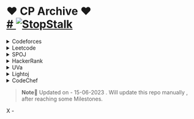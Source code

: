 
# ❤️ CP Archive ❤️ <br>[  # ![StopStalk](https://img.shields.io/badge/StopStalk-joydip007x-blue)](https://www.stopstalk.com/user/profile/joydip007x)

<!-- SECTION START -->
<details  close>
<summary > Codeforces</summary>
<p align="center"  >  
  
-  [Handle: joydip007x](https://codeforces.com/profile/joydip007x)
-  650+ Solves
  - [![](https://raw.githubusercontent.com/joydip007x/cf-stats/main/output/max_rating.svg)](https://codeforces.com/profile/joydip007x)
  
    ![](https://raw.githubusercontent.com/joydip007x/cf-stats/main/output/light_card.svg#gh-dark-mode-only)
</p>
</details>
<!-- SECTION END -->
<!-- SECTION START -->
<details close >
<summary > Leetcode</summary>
<p align="center"  >
    
-  [id : joydip007x ](https://leetcode.com/joydip007x)
-  50+ Solves
  
    ![](https://leetcard.jacoblin.cool/joydip007x?ext=heatmap&show_rank=false&theme=dark)
  <!-- <br></br> -->
  <!-- [![LeetCode user cascandaliato](https://img.shields.io/badge/dynamic/json?style=for-the-badge&labelColor=black&color=%23ffa116&label=Solved&query=solvedOverTotal&url=https%3A%2F%2Fleetcode-badge.vercel.app%2Fapi%2Fusers%2Fjoydip007x&logo=leetcode&logoColor=blue)](https://leetcode.com/joydip007x/) -->

</p>
</details>
<!-- SECTION END -->
<!-- SECTION START -->

<details  close>
<summary > SPOJ</summary>
<p align="center"  >

-  [Username: joydip007x](https://www.spoj.com/users/joydip007x/)
-  50+ Solves     
</p>
</details>
<!-- SECTION END -->
<!-- SECTION START -->

<details  close>
<summary > HackerRank</summary>
<p align="center"  >
    
-  [Handle: joydip007x](https://www.hackerrank.com/joydip007x)
-  40+ Solves
-  Certifications :

    [![](https://raw.githubusercontent.com/nathan-abela/HackerRank-Solutions/master/Badges/problem_solving_basic_skill.png)](https://www.hackerrank.com/certificates/461dfdd32ce3)
[![](https://raw.githubusercontent.com/nathan-abela/HackerRank-Solutions/master/Badges/python_basic_skill.png)](https://www.hackerrank.com/certificates/70294e113405)
[![](https://raw.githubusercontent.com/nathan-abela/HackerRank-Solutions/master/Badges/sql_basic_skill.png)](https://www.hackerrank.com/certificates/9555b4f78e4d)
</p>
</details>
<!-- SECTION END -->
<!-- SECTION START -->

<details  close>
<summary > UVa</summary>
<p align="center"  >
    
-  [Username: joydip007x](https://uhunt.onlinejudge.org/id/946276)
- 50+ Solves   
</p>
</details>
<!-- SECTION END -->
<!-- SECTION START -->
<details  close>
<summary >Lightoj</summary>
<p align="center"  >
    
-  [Handle: joydip007x](https://lightoj.com/user/joydip007x)
-  30+ Solves   
</p>
</details>
<!-- SECTION END -->
<!-- SECTION START -->

<details  close>
<summary >CodeChef</summary>
<p align="center"  >
   
-  [Handle: joydip007x](https://www.codechef.com/users/joydip007x)
-  30+ Solves   
</p>
</details>
<!-- SECTION END -->
<!-- SECTION START -->



<!-- SECTION END -->


<p align="center"  >
    

  > **Note**🙂 Updated on - 15-06-2023 . Will update this repo manually , after reaching some Milestones.
</p>
X
-
